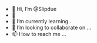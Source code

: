 - 👋 Hi, I’m @Slipdue
- 👀 
- 🌱 I’m currently learning..
- 💞️ I’m looking to collaborate on ...
- 📫 How to reach me ...

<!---
SlipdueJ/SlipdueJ is a ✨ special ✨ repository because its `README.md` (this file) appears on your GitHub profile.
You can click the Preview link to take a look at your changes.
--->
